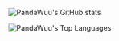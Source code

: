 ![PandaWuu's GitHub stats](https://github-readme-stats.vercel.app/api?username=PandaWuu&show_icons=true&theme=radical)

![PandaWuu's Top Languages](https://github-readme-stats.vercel.app/api/top-langs/?username=PandaWuu&layout=compact&theme=transparent)
